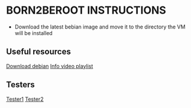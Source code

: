 # BORN2BEROOT INSTRUCTIONS

- Download the latest bebian image and move it to the directory the VM will be installed
 
## Useful resources

[Download debian](https://www.debian.org/download)
[Info video playlist](https://www.youtube.com/playlist?list=PLAoA-usw1t-4sIlwNXKS2RIn0ZBx4VQhn)

## Testers

[Tester1](https://github.com/gemartin99/Born2beroot-Tester)
[Tester2](https://github.com/highrulez/Born2BeRoot-Tester)
